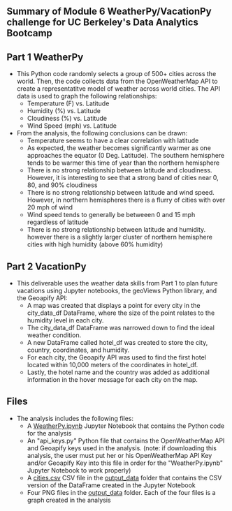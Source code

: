 ## Summary of Module 6 WeatherPy/VacationPy challenge for UC Berkeley's Data Analytics Bootcamp

## Part 1 WeatherPy

* This Python code randomly selects a group of 500+ cities across the world. Then, the code collects data from the OpenWeatherMap API to create a representatitve model of weather across world cities. The API data is used to graph the following relationships:
    * Temperature (F) vs. Latitude
    * Humidity (%) vs. Latitude
    * Cloudiness (%) vs. Latitude
    * Wind Speed (mph) vs. Latitude
* From the analysis, the following conclusions can be drawn:
    * Temperature seems to have a clear correlation with latitude
    * As expected, the weather becomes significantly warmer as one approaches the equator (0 Deg. Latitude). The southern hemisphere tends to be warmer this time of year than the northern hemisphere
    * There is no strong relationship between latitude and cloudiness. However, it is interesting to see that a strong band of cities near 0, 80, and 90% cloudiness
    * There is no strong relationship between latitude and wind speed. However, in northern hemispheres there is a flurry of cities with over 20 mph of wind
    * Wind speed tends to generally be betweeen 0 and 15 mph regardless of latitude
    * There is no strong relationship between latitude and humidity. however there is a slightly larger cluster of northern hemisphere cities with high humidity (above 60% humidity)
    
## Part 2 VacationPy
* This deliverable uses the weather data skills from Part 1 to plan future vacations using Jupyter notebooks, the geoViews Python library, and the Geoapify API: 
   * A map was created that displays a point for every city in the city_data_df DataFrame, where the size of the point relates to the humidity level in each city. 
   * The city_data_df DataFrame was narrowed down to find the ideal weather condition. 
   * A new DataFrame called hotel_df was created to store the city, country, coordinates, and humidity. 
   * For each city, the Geoapify API was used to find the first hotel located within 10,000 meters of the coordinates in hotel_df. 
   * Lastly, the hotel name and the country was added as additional information in the hover message for each city on the map.

## Files
* The analysis includes the following files:
    * A [WeatherPy.ipynb](https://github.com/adampaganini/WeatherPy/blob/main/WeatherPy.ipynb) Jupyter Notebook that contains the Python code for the analysis
    * An "api_keys.py" Python file that contains the OpenWeatherMap API and Geoapify keys used in the analysis. (note: if downloading this analysis, the user must put her or his OpenWeatherMap API Key and/or Geoapify Key into this file in order for the "WeatherPy.ipynb" Jupyter Notebook to work properly)
    * A [cities.csv](https://github.com/adampaganini/WeatherPy/blob/main/output_data/cities.csv) CSV file in the [output_data](https://github.com/adampaganini/WeatherPy/tree/main/output_data) folder that contains the CSV version of the DataFrame created in the Jupyter Notebook
    * Four PNG files in the [output_data](https://github.com/adampaganini/WeatherPy/tree/main/output_data) folder. Each of the four files is a graph created in the analysis
